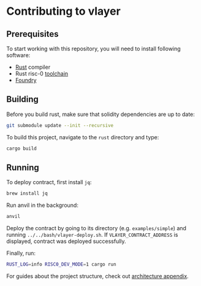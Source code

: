 # Contributing to vlayer

## Prerequisites

To start working with this repository, you will need to install following software:

- [Rust](https://www.rust-lang.org/tools/install) compiler
- Rust risc-0 [toolchain](https://dev.risczero.com/api/zkvm/quickstart)
- [Foundry](https://book.getfoundry.sh/getting-started/installation)

## Building

Before you build rust, make sure that solidity dependencies are up to date:
```sh
git submodule update --init --recursive
```

To build this project, navigate to the `rust` directory and type:

```sh
cargo build
```

## Running

To deploy contract, first install `jq`:

```sh
brew install jq
```

Run anvil in the background:
```sh
anvil
```

Deploy the contract by going to its directory (e.g. `examples/simple`) and running `../../bash/vlayer-deploy.sh`.
If `VLAYER_CONTRACT_ADDRESS` is displayed, contract was deployed successfully.

Finally, run:

```sh
RUST_LOG=info RISC0_DEV_MODE=1 cargo run
```

For guides about the project structure, check out [architecture appendix](/appendix/architecture.md).

